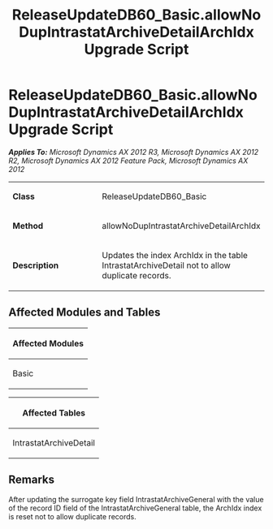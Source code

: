 ﻿---
title: ReleaseUpdateDB60_Basic.allowNoDupIntrastatArchiveDetailArchIdx Upgrade Script
TOCTitle: ReleaseUpdateDB60_Basic.allowNoDupIntrastatArchiveDetailArchIdx Upgrade Script
ms:assetid: edc89361-6881-2c23-99e9-4f9623337f8f
ms:mtpsurl: https://msdn.microsoft.com/en-us/library/JJ719974(v=AX.60)
ms:contentKeyID: 49712046
ms.date: 05/18/2015
mtps_version: v=AX.60
---

# ReleaseUpdateDB60\_Basic.allowNoDupIntrastatArchiveDetailArchIdx Upgrade Script 


_**Applies To:** Microsoft Dynamics AX 2012 R3, Microsoft Dynamics AX 2012 R2, Microsoft Dynamics AX 2012 Feature Pack, Microsoft Dynamics AX 2012_

<table>
<colgroup>
<col style="width: 50%" />
<col style="width: 50%" />
</colgroup>
<tbody>
<tr class="odd">
<td><p><strong>Class</strong></p></td>
<td><p>ReleaseUpdateDB60_Basic</p></td>
</tr>
<tr class="even">
<td><p><strong>Method</strong></p></td>
<td><p>allowNoDupIntrastatArchiveDetailArchIdx</p></td>
</tr>
<tr class="odd">
<td><p><strong>Description</strong></p></td>
<td><p>Updates the index ArchIdx in the table IntrastatArchiveDetail not to allow duplicate records.</p></td>
</tr>
</tbody>
</table>


## Affected Modules and Tables

<table>
<colgroup>
<col style="width: 100%" />
</colgroup>
<thead>
<tr class="header">
<th><p>Affected Modules</p></th>
</tr>
</thead>
<tbody>
<tr class="odd">
<td><p>Basic</p></td>
</tr>
</tbody>
</table>


<table>
<colgroup>
<col style="width: 100%" />
</colgroup>
<thead>
<tr class="header">
<th><p>Affected Tables</p></th>
</tr>
</thead>
<tbody>
<tr class="odd">
<td><p>IntrastatArchiveDetail</p></td>
</tr>
</tbody>
</table>


## Remarks

After updating the surrogate key field IntrastatArchiveGeneral with the value of the record ID field of the IntrastatArchiveGeneral table, the ArchIdx index is reset not to allow duplicate records.

  


